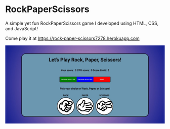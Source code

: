 # RockPaperScissors

A simple yet fun RockPaperScissors game I developed using HTML, CSS, and JavaScript!

Come play it at https://rock-paper-scissors7278.herokuapp.com

<img src="/imgs/Display.JPG">
